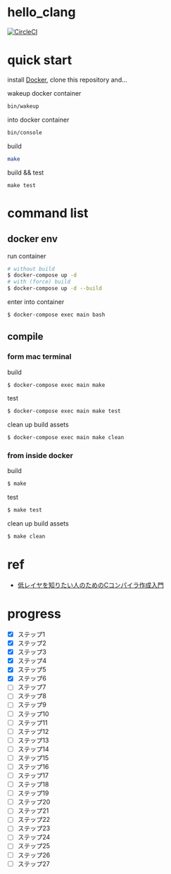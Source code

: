 # hello_clang
[![CircleCI](https://circleci.com/gh/mkusaka/hello_clang/tree/master.svg?style=svg)](https://circleci.com/gh/mkusaka/hello_clang/tree/master)

# quick start

install [Docker](https://www.docker.com/), clone this repository and...

wakeup docker container
```bash
bin/wakeup
```

into docker container
```bash
bin/console
```

build
```bash
make
```

build && test
```
make test
```

# command list
## docker env
run container

```bash
# without build
$ docker-compose up -d
# with (force) build
$ docker-compose up -d --build
```

enter into container

```bash
$ docker-compose exec main bash
```

## compile
### form mac terminal
build
```bash
$ docker-compose exec main make
```

test
```bash
$ docker-compose exec main make test
```

clean up build assets
```bash
$ docker-compose exec main make clean
```

### from inside docker
build
```bash
$ make
```

test
```bash
$ make test
```

clean up build assets
```bash
$ make clean
```

# ref
- [低レイヤを知りたい人のためのCコンパイラ作成入門](https://www.sigbus.info/compilerbook/)

# progress
- [x] ステップ1
- [x] ステップ2
- [x] ステップ3
- [x] ステップ4
- [x] ステップ5
- [x] ステップ6
- [ ] ステップ7
- [ ] ステップ8
- [ ] ステップ9
- [ ] ステップ10
- [ ] ステップ11
- [ ] ステップ12
- [ ] ステップ13
- [ ] ステップ14
- [ ] ステップ15
- [ ] ステップ16
- [ ] ステップ17
- [ ] ステップ18
- [ ] ステップ19
- [ ] ステップ20
- [ ] ステップ21
- [ ] ステップ22
- [ ] ステップ23
- [ ] ステップ24
- [ ] ステップ25
- [ ] ステップ26
- [ ] ステップ27
